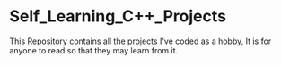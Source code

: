 # Self_Learning_C++_Projects
This Repository contains all the projects I've coded as a hobby, It is for anyone to read so that they may learn from it. 
